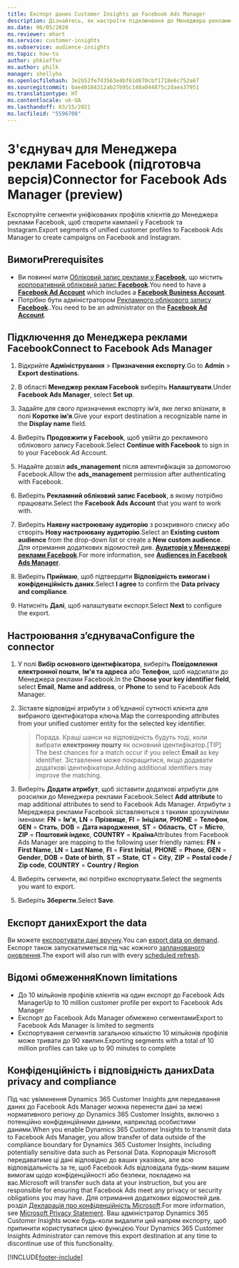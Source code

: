 ```yaml
---
title: Експорт даних Customer Insights до Facebook Ads Manager
description: Дізнайтесь, як настроїти підключення до Менеджера реклами Facebook.
ms.date: 06/05/2020
ms.reviewer: mhart
ms.service: customer-insights
ms.subservice: audience-insights
ms.topic: how-to
author: phkieffer
ms.author: philk
manager: shellyha
ms.openlocfilehash: 3e2b52fe743563e4bf61d870cbf1718e6c752a67
ms.sourcegitcommit: bae40184312ab27b95c140a044875c2daea37951
ms.translationtype: HT
ms.contentlocale: uk-UA
ms.lasthandoff: 03/15/2021
ms.locfileid: "5596708"
---
```

# <a name="connector-for-facebook-ads-manager-preview"></a><span data-ttu-id="9ecd9-103">З'єднувач для Менеджера реклами Facebook (підготовча версія)</span><span class="sxs-lookup"><span data-stu-id="9ecd9-103">Connector for Facebook Ads Manager (preview)</span></span>

<span data-ttu-id="9ecd9-104">Експортуйте сегменти уніфікованих профілів клієнтів до Менеджера реклами Facebook, щоб створити кампанії у Facebook та Instagram.</span><span class="sxs-lookup"><span data-stu-id="9ecd9-104">Export segments of unified customer profiles to Facebook Ads Manager to create campaigns on Facebook and Instagram.</span></span>

## <a name="prerequisites"></a><span data-ttu-id="9ecd9-105">Вимоги</span><span class="sxs-lookup"><span data-stu-id="9ecd9-105">Prerequisites</span></span>

- <span data-ttu-id="9ecd9-106">Ви повинні мати [Обліковий запис реклами у **Facebook**](https://www.facebook.com/business/learn/lessons/step-by-step-ads-manager-account), що містить [корпоративний обліковий запис **Facebook**](https://business.facebook.com/).</span><span class="sxs-lookup"><span data-stu-id="9ecd9-106">You need to have a [**Facebook Ad Account**](https://www.facebook.com/business/learn/lessons/step-by-step-ads-manager-account) which includes a [**Facebook Business Account**](https://business.facebook.com/).</span></span>
- <span data-ttu-id="9ecd9-107">Потрібно бути адміністратором [Рекламного облікового запису **Facebook**](https://www.facebook.com/business/learn/lessons/step-by-step-ads-manager-account)..</span><span class="sxs-lookup"><span data-stu-id="9ecd9-107">You need to be an administrator on the [**Facebook Ad Account**](https://www.facebook.com/business/learn/lessons/step-by-step-ads-manager-account).</span></span>

## <a name="connect-to-facebook-ads-manager"></a><span data-ttu-id="9ecd9-108">Підключення до Менеджера реклами Facebook</span><span class="sxs-lookup"><span data-stu-id="9ecd9-108">Connect to Facebook Ads Manager</span></span>

1. <span data-ttu-id="9ecd9-109">Відкрийте **Адміністрування** > **Призначення експорту**.</span><span class="sxs-lookup"><span data-stu-id="9ecd9-109">Go to **Admin** > **Export destinations**.</span></span>

1. <span data-ttu-id="9ecd9-110">В області **Менеджер реклам Facebook** виберіть **Налаштувати**.</span><span class="sxs-lookup"><span data-stu-id="9ecd9-110">Under **Facebook Ads Manager**, select **Set up**.</span></span>

1. <span data-ttu-id="9ecd9-111">Задайте для свого призначення експорту ім’я, яке легко впізнати, в полі **Коротке ім’я**.</span><span class="sxs-lookup"><span data-stu-id="9ecd9-111">Give your export destination a recognizable name in the **Display name** field.</span></span>

1. <span data-ttu-id="9ecd9-112">Виберіть **Продовжити у Facebook**, щоб увійти до рекламного облікового запису Facebook.</span><span class="sxs-lookup"><span data-stu-id="9ecd9-112">Select **Continue with Facebook** to sign in to your Facebook Ad Account.</span></span>

1. <span data-ttu-id="9ecd9-113">Надайте дозвіл **ads_management** після автентифікація за допомогою Facebook.</span><span class="sxs-lookup"><span data-stu-id="9ecd9-113">Allow the **ads_management** permission after authenticating with Facebook.</span></span>

1. <span data-ttu-id="9ecd9-114">Виберіть **Рекламний обліковий запис Facebook**, в якому потрібно працювати.</span><span class="sxs-lookup"><span data-stu-id="9ecd9-114">Select the **Facebook Ads Account** that you want to work with.</span></span>

1. <span data-ttu-id="9ecd9-115">Виберіть **Наявну настроювану аудиторію** з розкривного списку або створіть **Нову настроювану аудиторію**.</span><span class="sxs-lookup"><span data-stu-id="9ecd9-115">Select an **Existing custom audience** from the drop-down list or create a **New custom audience**.</span></span> <span data-ttu-id="9ecd9-116">Для отримання додаткових відомостей див. [**Аудиторія у Менеджері реклами Facebook**](https://www.facebook.com/business/help/744354708981227?id=2469097953376494).</span><span class="sxs-lookup"><span data-stu-id="9ecd9-116">For more information, see [**Audiences in Facebook Ads Manager**](https://www.facebook.com/business/help/744354708981227?id=2469097953376494).</span></span>

1. <span data-ttu-id="9ecd9-117">Виберіть **Приймаю**, щоб підтвердити **Відповідність вимогам і конфіденційність даних**.</span><span class="sxs-lookup"><span data-stu-id="9ecd9-117">Select **I agree** to confirm the **Data privacy and compliance**.</span></span>

1. <span data-ttu-id="9ecd9-118">Натисніть **Далі**, щоб налаштувати експорт.</span><span class="sxs-lookup"><span data-stu-id="9ecd9-118">Select **Next** to configure the export.</span></span>

## <a name="configure-the-connector"></a><span data-ttu-id="9ecd9-119">Настроювання з’єднувача</span><span class="sxs-lookup"><span data-stu-id="9ecd9-119">Configure the connector</span></span>

1. <span data-ttu-id="9ecd9-120">У полі **Вибір основного ідентифікатора**, виберіть **Повідомлення електронної пошти**, **Ім'я та адреса** або **Телефон**, щоб надсилати до Менеджера реклами Facebook.</span><span class="sxs-lookup"><span data-stu-id="9ecd9-120">In the **Choose your key identifier field**, select **Email**, **Name and address**, or **Phone** to send to Facebook Ads Manager.</span></span>

1. <span data-ttu-id="9ecd9-121">Зіставте відповідні атрибути з об’єднаної сутності клієнта для вибраного ідентифікатора ключа.</span><span class="sxs-lookup"><span data-stu-id="9ecd9-121">Map the corresponding attributes from your unified customer entity for the selected key identifier.</span></span>
   > <span data-ttu-id="9ecd9-122">Порада. Кращі шанси на відповідність будуть тоді, коли вибрати **електронну пошту** як основний ідентифікатор.</span><span class="sxs-lookup"><span data-stu-id="9ecd9-122">[TIP] The best chances for a match occur if you select **Email** as key identifier.</span></span> <span data-ttu-id="9ecd9-123">Зіставлення може покращитися, якщо додавати додаткові ідентифікатори.</span><span class="sxs-lookup"><span data-stu-id="9ecd9-123">Adding additional identifiers may improve the matching.</span></span>

1. <span data-ttu-id="9ecd9-124">Виберіть **Додати атрибут**, щоб зіставити додаткові атрибути для розсилки до Менеджера реклами Facebook.</span><span class="sxs-lookup"><span data-stu-id="9ecd9-124">Select **Add attribute** to map additional attributes to send to Facebook Ads Manager.</span></span> <span data-ttu-id="9ecd9-125">Атрибути з Мереджера реклами Facebook зіставляються з такими зрозумілими іменами: **FN** = **Ім'я**, **LN** = **Прізвище**, **FI** = **Ініціали**, **PHONE** = **Телефон**, **GEN** = **Стать**, **DOB** = **Дата народження**, **ST** = **Область**, **CT** = **Місто**, **ZIP** = **Поштовий індекс**, **COUNTRY** = **Країна**</span><span class="sxs-lookup"><span data-stu-id="9ecd9-125">Attributes from Facebook Ads Manager are mapping to the following user friendly names: **FN** = **First Name**, **LN** = **Last Name**, **FI** = **First Initial**, **PHONE** = **Phone**, **GEN** = **Gender**, **DOB** = **Date of birth**, **ST** = **State**, **CT** = **City**, **ZIP** = **Postal code / Zip code**, **COUNTRY** = **Country / Region**</span></span>

1. <span data-ttu-id="9ecd9-126">Виберіть сегменти, які потрібно експортувати.</span><span class="sxs-lookup"><span data-stu-id="9ecd9-126">Select the segments you want to export.</span></span>

1. <span data-ttu-id="9ecd9-127">Виберіть **Зберегти**.</span><span class="sxs-lookup"><span data-stu-id="9ecd9-127">Select **Save**.</span></span>

## <a name="export-the-data"></a><span data-ttu-id="9ecd9-128">Експорт даних</span><span class="sxs-lookup"><span data-stu-id="9ecd9-128">Export the data</span></span>

<span data-ttu-id="9ecd9-129">Ви можете [експортувати дані вручну](export-destinations.md).</span><span class="sxs-lookup"><span data-stu-id="9ecd9-129">You can [export data on demand](export-destinations.md).</span></span> <span data-ttu-id="9ecd9-130">Експорт також запускатиметься під час кожного [запланованого оновлення](system.md#schedule-tab).</span><span class="sxs-lookup"><span data-stu-id="9ecd9-130">The export will also run with every [scheduled refresh](system.md#schedule-tab).</span></span>

## <a name="known-limitations"></a><span data-ttu-id="9ecd9-131">Відомі обмеження</span><span class="sxs-lookup"><span data-stu-id="9ecd9-131">Known limitations</span></span>

- <span data-ttu-id="9ecd9-132">До 10 мільйонів профілів клієнтів на один експорт до Facebook Ads Manager</span><span class="sxs-lookup"><span data-stu-id="9ecd9-132">Up to 10 million customer profile per export to Facebook Ads Manager</span></span> 
- <span data-ttu-id="9ecd9-133">Експорт до Facebook Ads Manager обмежено сегментами</span><span class="sxs-lookup"><span data-stu-id="9ecd9-133">Export to Facebook Ads Manager is limited to segments</span></span>
- <span data-ttu-id="9ecd9-134">Експортування сегментів загальною кількістю 10 мільйонів профілів може тривати до 90 хвилин.</span><span class="sxs-lookup"><span data-stu-id="9ecd9-134">Exporting segments with a total of 10 million profiles can take up to 90 minutes to complete</span></span>

## <a name="data-privacy-and-compliance"></a><span data-ttu-id="9ecd9-135">Конфіденційність і відповідність даних</span><span class="sxs-lookup"><span data-stu-id="9ecd9-135">Data privacy and compliance</span></span>

<span data-ttu-id="9ecd9-136">Під час увімкнення Dynamics 365 Customer Insights для передавання даних до Facebook Ads Manager можна перенести дані за межі нормативного регіону до Dynamics 365 Customer Insights, включно з потенційно конфіденційними даними, наприклад особистими даними.</span><span class="sxs-lookup"><span data-stu-id="9ecd9-136">When you enable Dynamics 365 Customer Insights to transmit data to Facebook Ads Manager, you allow transfer of data outside of the compliance boundary for Dynamics 365 Customer Insights, including potentially sensitive data such as Personal Data.</span></span> <span data-ttu-id="9ecd9-137">Корпорація Microsoft передаватиме ці дані відповідно до ваших указівок, але всю відповідальність за те, щоб Facebook Ads відповідала будь-яким вашим вимогам щодо конфіденційності або безпеки, покладено на вас.</span><span class="sxs-lookup"><span data-stu-id="9ecd9-137">Microsoft will transfer such data at your instruction, but you are responsible for ensuring that Facebook Ads meet any privacy or security obligations you may have.</span></span> <span data-ttu-id="9ecd9-138">Для отримання додаткових відомостей див. розділ [Декларація про конфіденційність Microsoft](https://go.microsoft.com/fwlink/?linkid=396732).</span><span class="sxs-lookup"><span data-stu-id="9ecd9-138">For more information, see [Microsoft Privacy Statement](https://go.microsoft.com/fwlink/?linkid=396732).</span></span>
<span data-ttu-id="9ecd9-139">Ваш адміністратор Dynamics 365 Customer Insights може будь-коли видалити цей напрям експорту, щоб припинити користуватися цією функцією.</span><span class="sxs-lookup"><span data-stu-id="9ecd9-139">Your Dynamics 365 Customer Insights Administrator can remove this export destination at any time to discontinue use of this functionality.</span></span>


[!INCLUDE[footer-include](../includes/footer-banner.md)]